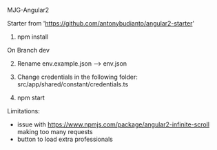 MJG-Angular2

Starter from 'https://github.com/antonybudianto/angular2-starter'

1) npm install

On Branch dev

2) Rename env.example.json --> env.json

2) Change credentials in the following folder: src/app/shared/constant/credentials.ts

2) npm start


Limitations:  
- issue with https://www.npmjs.com/package/angular2-infinite-scroll making too many requests
- button to load extra professionals
